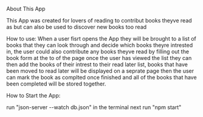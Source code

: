 About This App

This App was created for lovers of reading to contribut books theyve read as but can also be used to discover new books too read

How to use:
When a user fisrt opens the App they will be brought to a list of books that they can look through and decide which 
books theyre intrested in, the user could also contribute any books theyve read by filling out the book form at the to of the page
 once the user has viewed the list they can then add the books of their intrest to their read later list, books that have been moved 
 to read later will be displayed on a seprate page then the user can mark the book as complted once finished and all of the books that have been completed will be 
 stored together.



How to Start the App:

run "json-server --watch db.json" in the terminal next run "npm start"


